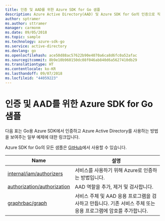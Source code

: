 ```yaml
---
title: 인증 및 AAD를 위한 Azure SDK for Go 샘플
description: Azure Active Directory(AAD) 및 Azure SDK for Go의 인증으로 작업하기 위해 선택한 샘플입니다.
author: sptramer
ms.author: sttramer
manager: carmonm
ms.date: 09/05/2018
ms.topic: sample
ms.technology: azure-sdk-go
ms.service: active-directory
ms.devlang: go
ms.openlocfilehash: ace50d88ac57622b90e4070a6ca8d6fc0a52afac
ms.sourcegitcommit: 8b9e10b960150dc08f046ab840d6a5627410db29
ms.translationtype: HT
ms.contentlocale: ko-KR
ms.lasthandoff: 09/07/2018
ms.locfileid: "44059223"
---
```

# <a name="azure-sdk-for-go-samples-for-authentication-and-aad"></a>인증 및 AAD를 위한 Azure SDK for Go 샘플

다음 표는 Go용 Azure SDK에서 인증하고 Azure Active Directory를 사용하는 방법을 보여주는 일부 예제에 대한 링크입니다.

Azure SDK for Go의 모든 샘플은 [GitHub](https://github.com/Azure-Samples/azure-sdk-for-go-samples)에서 사용할 수 있습니다.

| Name | 설명 |
|------|-------------|
| [internal/iam/authorizers](https://github.com/Azure-Samples/azure-sdk-for-go-samples/blob/master/internal/iam/authorizers.go) | 서비스를 사용하기 위해 Azure로 인증하는 방법입니다. |
| [authorization/authorization](https://github.com/Azure-Samples/azure-sdk-for-go-samples/blob/master/authorization/authorization.go) | AAD 역할을 추가, 제거 및 검사합니다. |
| [graphrbac/graph](https://github.com/Azure-Samples/azure-sdk-for-go-samples/blob/master/graphrbac/graph.go) | 서비스 주체 및 AAD 응용 프로그램을 검사하고 만듭니다. 기존 서비스 주체 또는 응용 프로그램에 암호를 추가합니다. |
